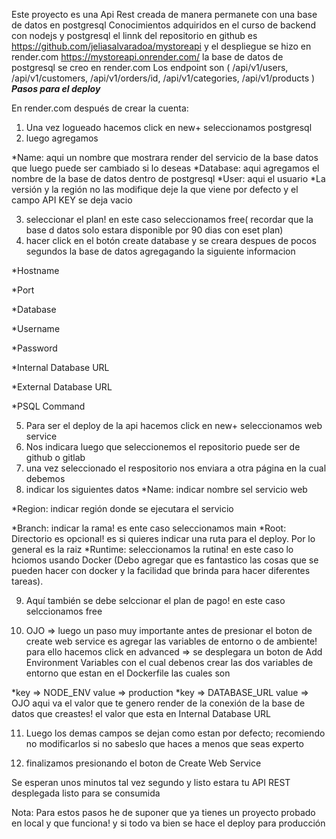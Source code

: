 Este proyecto es una Api Rest creada de manera permanete con una base de datos en postgresql
Conocimientos adquiridos en el curso de backend con nodejs y postgresql
el linnk del repositorio en github es https://github.com/jeliasalvaradoa/mystoreapi
y el despliegue se hizo en render.com https://mystoreapi.onrender.com/
la base de datos de postgresql se creo en render.com
Los endpoint son (
/api/v1/users,
/api/v1/customers,
/api/v1/orders/id,
/api/v1/categories,
/api/v1/products
)
***Pasos para el deploy*** 

En render.com después de crear la cuenta:

1. Una vez logueado hacemos click en new+ seleccionamos postgresql
2. luego agregamos 

*Name: aqui un nombre que mostrara render del servicio de la base datos que luego puede ser cambiado si lo deseas
*Database: aqui agregamos el nombre de la base de datos dentro de postgresql
*User: aqui el usuario
*La versión y la región no las modifique deje la que viene por defecto y el campo API KEY se deja vacio

3. seleccionar el plan! en este caso seleccionamos free( recordar que la base d datos solo estara disponible por 90 dias con eset plan)
4. hacer click en el botón create database
y se creara despues de pocos segundos la base de datos agregagando la siguiente informacion

*Hostname

*Port

*Database

*Username

*Password

*Internal Database URL

*External Database URL

*PSQL Command

5. Para ser el deploy  de la api hacemos click en new+ seleccionamos web service
6. Nos indicara luego que seleccionemos el repositorio puede ser de github o gitlab
7. una vez seleccionado el respositorio nos enviara a otra página en la cual debemos 
8. indicar los siguientes datos
*Name: indicar nombre sel servicio web 

*Region: indicar región donde se ejecutara el servicio

*Branch: indicar la rama! es ente caso seleccionamos main
*Root: Directorio es opcional! es si quieres indicar una ruta para el deploy. Por lo general es la raiz 
*Runtime: seleccionamos la rutina! en este caso lo hciomos usando Docker (Debo agregar que es fantastico las cosas que se pueden hacer con docker y la facilidad que brinda para hacer diferentes tareas).

9. Aquí también se debe selccionar el plan de pago! en este caso selccionamos free

10. OJO => luego un paso muy importante antes de presionar el boton de create web service es agregar las variables de entorno o de ambiente!
para ello hacemos click en advanced => se desplegara un boton de Add Environment Variables con el cual debenos crear 
las dos variables de entorno que estan en el Dockerfile las cuales son 
 
*key => NODE_ENV value => production
*key => DATABASE_URL value => OJO aqui va el valor que te genero render de la conexión de la base de datos que creastes! el valor que esta en Internal Database URL

11. Luego los demas campos se dejan como estan por defecto; recomiendo no modificarlos si no sabeslo que haces a menos que seas experto

12. finalizamos presionando el boton de Create Web Service

Se esperan unos minutos tal vez segundo y listo estara tu API REST desplegada listo para se consumida


Nota: Para estos pasos he de suponer que ya tienes un proyecto probado en local y que funciona!
y si todo va bien se hace el deploy para producción


 
